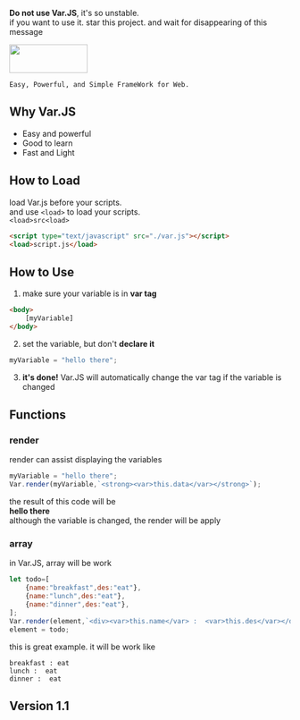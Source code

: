 **Do not use Var.JS**, it's so unstable.    
if you want to use it. star this project. and wait for disappearing of this message

<img src="https://ifh.cc/g/6OipzO.png"  width="140" height="51">

```
Easy, Powerful, and Simple FrameWork for Web.
```

## Why Var.JS
+ Easy and powerful
+ Good to learn
+ Fast and Light

## How to Load
load Var.js before your scripts.    
and use `<load>` to load your scripts.  
`<load>src<load>`
```html
<script type="text/javascript" src="./var.js"></script>
<load>script.js</load>
```

## How to Use
1. make sure your variable is in **var tag**
```html
<body>
    [myVariable]
</body>
```
2. set the variable, but don't **declare it**
```js
myVariable = "hello there";
```
3. **it's done!** Var.JS will automatically change the var tag if the variable is changed

## Functions
### render
render can assist displaying the variables
```js
myVariable = "hello there";
Var.render(myVariable,`<strong><var>this.data</var></strong>`);
```
the result of this code will be  
**hello there**         
although the variable is changed, the render will be apply

### array
in Var.JS, array will be work   
```js
let todo=[
    {name:"breakfast",des:"eat"},
    {name:"lunch",des:"eat"},
    {name:"dinner",des:"eat"},
];
Var.render(element,`<div><var>this.name</var> :  <var>this.des</var></div>`);
element = todo;
```
this is great example. it will be work like
```
breakfast : eat
lunch :  eat
dinner :  eat
```
## Version 1.1
